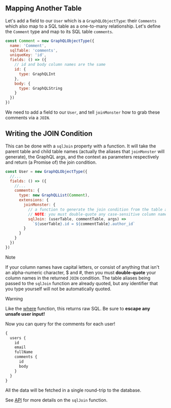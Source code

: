 ## Mapping Another Table

Let's add a field to our `User` which is a `GraphQLObjectType`: their `Comments` which also map to a SQL table as a one-to-many relationship. Let's define the `Comment` type and map to its SQL table `comments`.

```javascript
const Comment = new GraphQLObjectType({
  name: 'Comment',
  sqlTable: 'comments',
  uniqueKey: 'id',
  fields: () => ({
    // id and body column names are the same
    id: {
      type: GraphQLInt
    },
    body: {
      type: GraphQLString
    }
  })
})
```

We need to add a field to our `User`, and tell `joinMonster` how to grab these comments via a `JOIN`. 

## Writing the JOIN Condition

This can be done with a `sqlJoin` property with a function.
It will take the parent table and child table names (actually the aliases that `joinMonster` will generate), the GraphQL args, and the context as parameters respectively and return (a Promise of) the join condition.

```javascript
const User = new GraphQLObjectType({
  //...
  fields: () => ({
    //...
    comments: {
      type: new GraphQLList(Comment),
      extensions: {
        joinMonster: {
          // a function to generate the join condition from the table aliases
          // NOTE: you must double-quote any case-sensitive column names the table aliases are already quoted
          sqlJoin: (userTable, commentTable, args) =>
            `${userTable}.id = ${commentTable}.author_id`
        }
      }
    }
  })
})
```

<div class="admonition note">
  <p class="first admonition-title">Note</p>
  <p class="last">
    If your column names have capital letters, or consist of anything that isn't an alpha-numeric character, $ and #,
    then you must <strong>double-quote</strong> your column names in the returned <code>JOIN</code> condition.
    The table aliases being passed to the <code>sqlJoin</code> function are already quoted, but any identifier that you type yourself will not be automatically quoted.
  </p>
</div>

<div class="admonition warning">
  <p class="first admonition-title">Warning</p>
  <p class="last">
    Like the <a href="/API/#where">where</a> function, this returns raw SQL. Be sure to <strong>escape any unsafe user input!</strong>
  </p>
</div>

Now you can query for the comments for each user!

```graphql
{
  users { 
    id
    email
    fullName
    comments {
      id
      body
    }
  }
}
```

All the data will be fetched in a single round-trip to the database.

See [API](API.md#sqlJoin) for more details on the `sqlJoin` function.

